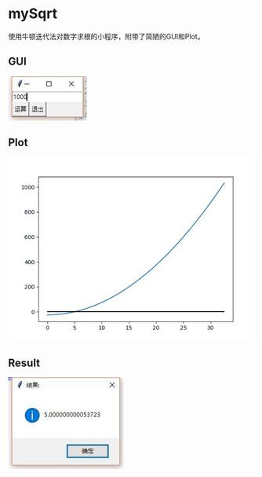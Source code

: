 # mySqrt
使用牛顿迭代法对数字求根的小程序，附带了简陋的GUI和Plot。

## GUI
![](GUI.jpg)
## Plot
![](Plot.gif)
## Result
![](result.jpg)